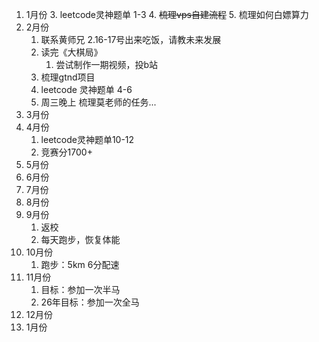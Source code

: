 1. 1月份
	3. leetcode灵神题单 1-3
	4. ~~梳理vps自建流程~~
	5. 梳理如何白嫖算力
2. 2月份
	1. 联系黄师兄 2.16-17号出来吃饭，请教未来发展
	2. 读完《大棋局》
		1. 尝试制作一期视频，投b站
	3. 梳理gtnd项目
	4. leetcode 灵神题单 4-6
	5. 周三晚上 梳理莫老师的任务...
3. 3月份
4. 4月份
	1. leetcode灵神题单10-12
	2. 竞赛分1700+
5. 5月份
6. 6月份
7. 7月份
8. 8月份
9. 9月份
	1. 返校
	2. 每天跑步，恢复体能
10. 10月份
	1. 跑步：5km 6分配速
11. 11月份
	1. 目标：参加一次半马
	2. 26年目标：参加一次全马
12. 12月份
13. 1月份





